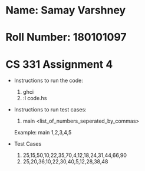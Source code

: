 # Name: Samay Varshney
# Roll Number: 180101097
# CS 331 Assignment 4

- Instructions to run the code:
	1) ghci
	2) :l code.hs

- Instructions to run test cases:
	1) main 
	   <list_of_numbers_seperated_by_commas>

	Example: main
	         1,2,3,4,5

- Test Cases 
	1) 25,15,50,10,22,35,70,4,12,18,24,31,44,66,90
	2) 25,20,36,10,22,30,40,5,12,28,38,48